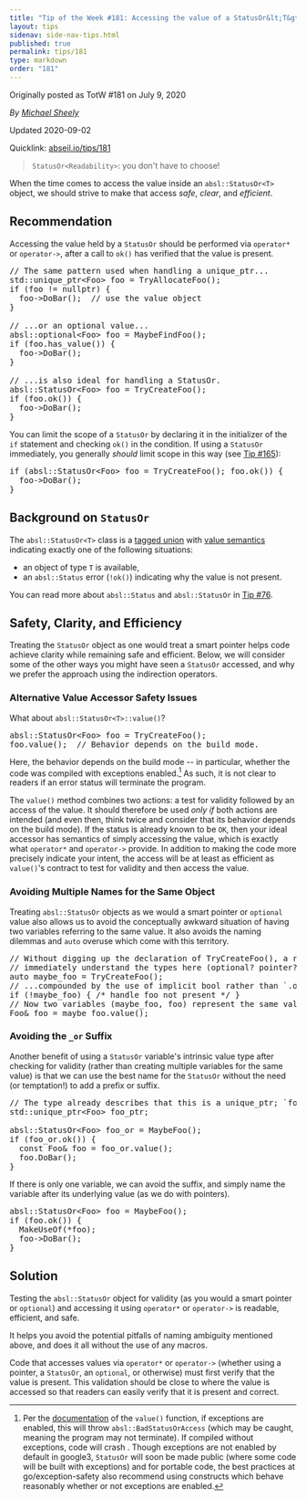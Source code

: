 ```yaml
---
title: "Tip of the Week #181: Accessing the value of a StatusOr&lt;T&gt;"
layout: tips
sidenav: side-nav-tips.html
published: true
permalink: tips/181
type: markdown
order: "181"
---
```


Originally posted as TotW #181 on July 9, 2020

*By [Michael Sheely](mailto:msheely@google.com)*

Updated 2020-09-02

Quicklink: [abseil.io/tips/181](https://abseil.io/tips/181)


> `StatusOr<Readability>`: you don't have to choose!

When the time comes to access the value inside an `absl::StatusOr<T>` object, we
should strive to make that access _safe_, _clear_, and _efficient_.

## Recommendation

Accessing the value held by a `StatusOr` should be performed via `operator*` or
`operator->`, after a call to `ok()` has verified that the value is present.

<pre class="prettyprint lang-cpp code">
// The same pattern used when handling a unique_ptr...
std::unique_ptr&lt;Foo&gt; foo = TryAllocateFoo();
if (foo != nullptr) {
  foo-&gt;DoBar();  // use the value object
}

// ...or an optional value...
absl::optional&lt;Foo&gt; foo = MaybeFindFoo();
if (foo.has_value()) {
  foo-&gt;DoBar();
}

// ...is also ideal for handling a StatusOr.
absl::StatusOr&lt;Foo&gt; foo = TryCreateFoo();
if (foo.ok()) {
  foo-&gt;DoBar();
}
</pre>

You can limit the scope of a `StatusOr` by declaring it in the initializer of
the `if` statement and checking `ok()` in the condition. If using a `StatusOr`
immediately, you generally *should* limit scope in this way (see
[Tip #165](/tips/165)):

<pre class="prettyprint lang-cpp code">
if (absl::StatusOr&lt;Foo&gt; foo = TryCreateFoo(); foo.ok()) {
  foo-&gt;DoBar();
}
</pre>

## Background on <code>StatusOr</code>

The `absl::StatusOr<T>` class is a
[tagged union](https://en.wikipedia.org/wiki/Tagged_union) with
[value semantics](https://isocpp.org/wiki/faq/value-vs-ref-semantics) indicating
exactly one of the following situations:

*   an object of type `T` is available,
*   an `absl::Status` error (`!ok()`) indicating why the value is not present.

You can read more about `absl::Status` and `absl::StatusOr` in
[Tip #76](/tips/76).

## Safety, Clarity, and Efficiency

Treating the `StatusOr` object as one would treat a smart pointer helps code
achieve clarity while remaining safe and efficient. Below, we will consider some
of the other ways you might have seen a `StatusOr` accessed, and why we prefer
the approach using the indirection operators.

### Alternative Value Accessor Safety Issues

What about `absl::StatusOr<T>::value()`?

<pre class="prettyprint lang-cpp bad-code">
absl::StatusOr&lt;Foo&gt; foo = TryCreateFoo();
foo.value();  // Behavior depends on the build mode.
</pre>

Here, the behavior depends on the build mode -- in particular, whether the code
was compiled with exceptions enabled.[^1] As such, it is not clear to readers if
an error status will terminate the program.

The `value()` method combines two actions: a test for validity followed by an
access of the value. It should therefore be used _only if_ both actions are
intended (and even then, think twice and consider that its behavior depends on
the build mode). If the status is already known to be `OK`, then your ideal
accessor has semantics of simply accessing the value, which is exactly what
`operator*` and `operator->` provide. In addition to making the code more
precisely indicate your intent, the access will be at least as efficient as
`value()`'s contract to test for validity and then access the value.

### Avoiding Multiple Names for the Same Object

Treating `absl::StatusOr` objects as we would a smart pointer or `optional`
value also allows us to avoid the conceptually awkward situation of having two
variables referring to the same value. It also avoids the naming dilemmas and
`auto` overuse which come with this territory.

<pre class="prettyprint lang-cpp bad-code">
// Without digging up the declaration of TryCreateFoo(), a reader will not
// immediately understand the types here (optional? pointer? StatusOr?).
auto maybe_foo = TryCreateFoo();
// ...compounded by the use of implicit bool rather than `.ok()`.
if (!maybe_foo) { /* handle foo not present */ }
// Now two variables (maybe_foo, foo) represent the same value.
Foo& foo = maybe_foo.value();
</pre>

### Avoiding the <code>_or</code> Suffix

Another benefit of using a `StatusOr` variable's intrinsic value type after
checking for validity (rather than creating multiple variables for the same
value) is that we can use the best name for the `StatusOr` without the need (or
temptation!) to add a prefix or suffix.

<pre class="prettyprint lang-cpp bad-code">
// The type already describes that this is a unique_ptr; `foo` would be fine.
std::unique_ptr&lt;Foo&gt; foo_ptr;

absl::StatusOr&lt;Foo&gt; foo_or = MaybeFoo();
if (foo_or.ok()) {
  const Foo& foo = foo_or.value();
  foo.DoBar();
}
</pre>

If there is only one variable, we can avoid the suffix, and simply name the
variable after its underlying value (as we do with pointers).

<pre class="prettyprint lang-cpp code">
absl::StatusOr&lt;Foo&gt; foo = MaybeFoo();
if (foo.ok()) {
  MakeUseOf(*foo);
  foo-&gt;DoBar();
}
</pre>

## Solution

Testing the `absl::StatusOr` object for validity (as you would a smart pointer
or `optional`) and accessing it using `operator*` or `operator->` is readable,
efficient, and safe.

It helps you avoid the potential pitfalls of naming ambiguity mentioned above,
and does it all without the use of any macros.

Code that accesses values via `operator*` or `operator->` (whether using a
pointer, a `StatusOr`, an `optional`, or otherwise) must first verify that the
value is present. This validation should be close to where the value is accessed
so that readers can easily verify that it is present and correct.

[^1]: Per the
    [documentation](https://github.com/abseil/abseil-cpp/blob/master/absl/status/statusor.h)
    of the `value()` function, if exceptions are enabled, this will throw
    `absl::BadStatusOrAccess` (which may be caught, meaning the program may
    not terminate). If compiled without exceptions, code will crash . Though
    exceptions are not enabled by default in google3, `StatusOr` will soon be
    made public (where some code will be built with exceptions) and for
    portable code, the best practices at go/exception-safety also recommend
    using constructs which behave reasonably whether or not exceptions are
    enabled.
